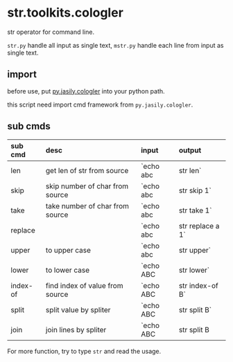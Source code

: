 # str.toolkits.cologler

str operator for command line.

`str.py` handle all input as single text, `mstr.py` handle each line from input as single text.

## import

before use, put [py.jasily.cologler](https://github.com/Cologler/py.jasily.cologler) into your python path.

this script need import cmd framework from `py.jasily.cologler`.

## sub cmds

sub cmd|desc|input|output
:---|:---|:---|:---
len|get len of str from source|`echo abc|str len`|`4` (`echo` endswith `\n`)
skip|skip number of char from source|`echo abc|str skip 1`|`bc`
take|take number of char from source|`echo abc|str take 1`|`a`
replace||`echo abc|str replace a 1`|`1bc`
upper|to upper case|`echo abc|str upper`|`ABC`
lower|to lower case|`echo ABC|str lower`|`abc`
index-of|find index of value from source|`echo ABC|str index-of B`|`1`
split|split value by spliter|`echo ABC|str split B`|`A\nC`
join|join lines by spliter|`echo ABC|str split B|strm join D`|`ADCD`

For more function, try to type `str` and read the usage.
